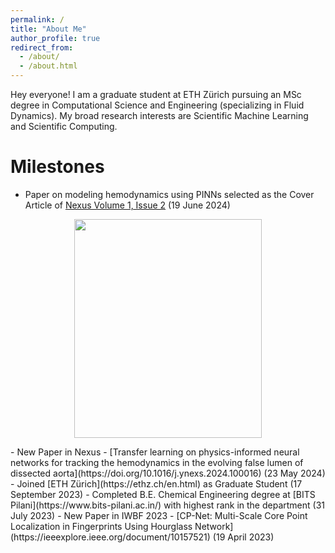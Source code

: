 ```yaml
---
permalink: /
title: "About Me"
author_profile: true
redirect_from: 
  - /about/
  - /about.html
---
```


Hey everyone! I am a graduate student at ETH Zürich pursuing an MSc degree in Computational Science and Engineering (specializing in Fluid Dynamics). My broad research interests are Scientific Machine Learning and Scientific Computing. 


Milestones
======
- Paper on modeling hemodynamics using PINNs selected as the Cover Article of [Nexus Volume 1, Issue 2](https://www.cell.com/nexus/issue?pii=S2950-1601(24)X0003-0#fullCover) (19 June 2024)
<p align="center">
  <img src="https://www.cell.com/cms/asset/atypon:cms:attachmen t:img:d147e6:rev:1719507617297-12223:pii:S2950160124X00030/cover.tif.jpg" width="300" height="350" />
</p>
- New Paper in Nexus - [Transfer learning on physics-informed neural networks for tracking the hemodynamics in the evolving false lumen of dissected aorta](https://doi.org/10.1016/j.ynexs.2024.100016) (23 May 2024)
- Joined [ETH Zürich](https://ethz.ch/en.html) as Graduate Student (17 September 2023)
- Completed B.E. Chemical Engineering degree at [BITS Pilani](https://www.bits-pilani.ac.in/) with highest rank in the department (31 July 2023)
- New Paper in IWBF 2023 - [CP-Net: Multi-Scale Core Point Localization in Fingerprints Using Hourglass Network](https://ieeexplore.ieee.org/document/10157521) (19 April 2023)
